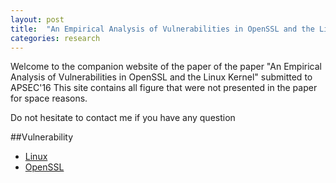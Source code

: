 ```yaml
---
layout: post
title:  "An Empirical Analysis of Vulnerabilities in OpenSSL and the Linux Kernel "
categories: research
---
```


Welcome to the companion website of the paper of the paper "An Empirical Analysis of Vulnerabilities in OpenSSL and the Linux Kernel" submitted to APSEC'16
This site contains all figure that were not presented in the paper for space reasons. 

Do not hesitate to contact me if you have any question
 
##Vulnerability

* [Linux](Linux/linux.html) 
* [OpenSSL](OpenSSL/openssl.html)